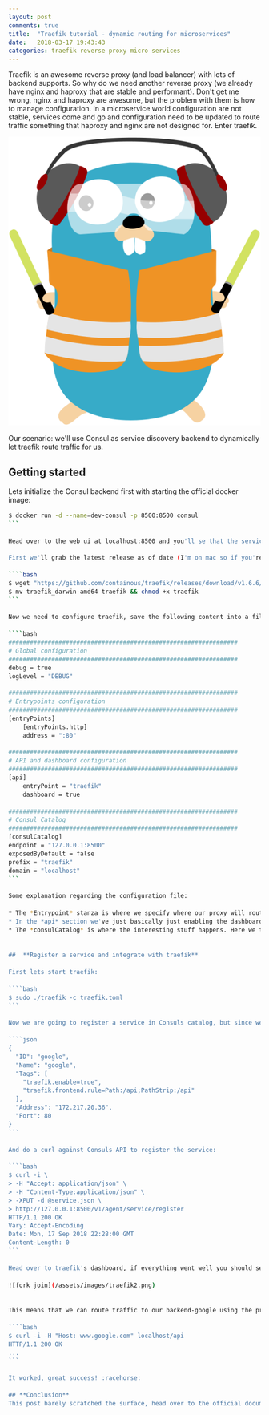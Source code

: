```yaml
---
layout: post
comments: true
title:  "Traefik tutorial - dynamic routing for microservices"
date:   2018-03-17 19:43:43
categories: traefik reverse proxy micro services
---
```


Traefik is an awesome reverse proxy (and load balancer) with lots of backend supports. So why do we need another reverse proxy (we already have nginx and haproxy that are stable and performant). Don't get me wrong, nginx and haproxy are awesome, but the problem with them is how to manage configuration. In a microservice world configuration are not stable, services come and go and configuration need to be updated to route traffic something that haproxy and nginx are not designed for. Enter traefik.

<!-- more -->

![fork join](/assets/images/traefik.svg)


Our scenario: we'll use Consul as service discovery backend to dynamically let traefik route traffic for us. 

## **Getting started**

Lets initialize the Consul backend first with starting the official docker image:

````bash
$ docker run -d --name=dev-consul -p 8500:8500 consul
```

Head over to the web ui at localhost:8500 and you'll se that the service catalog is empty. Let's change that but first we'll set up traefik:

First we'll grab the latest release as of date (I'm on mac so if you're on linux just pick linux in the github releases page):

````bash
$ wget "https://github.com/containous/traefik/releases/download/v1.6.6/traefik_darwin-amd64"
$ mv traefik_darwin-amd64 traefik && chmod +x traefik
```

Now we need to configure traefik, save the following content into a file named traefik.toml:

````bash
################################################################
# Global configuration
################################################################
debug = true
logLevel = "DEBUG"

################################################################
# Entrypoints configuration
################################################################
[entryPoints]
    [entryPoints.http]
    address = ":80"

################################################################
# API and dashboard configuration
################################################################
[api]
    entryPoint = "traefik"
    dashboard = true

################################################################
# Consul Catalog
################################################################
[consulCatalog]
endpoint = "127.0.0.1:8500"
exposedByDefault = false
prefix = "traefik"
domain = "localhost"
```

Some explanation regarding the configuration file:

* The *Entrypoint* stanza is where we specify where our proxy will route traffic from, in this case it's http://localhost:80
* In the *api* section we've just basically just enabling the dashboard (located at localhost:8080)
* The *consulCatalog* is where the interesting stuff happens. Here we tell traefik to locate consul at localhost:8500, we disable *exposedByDefault*, meaning we have to explicit turn on traefik when we register a new service. The *prefix* is a string that tells traefik to care only about services that include this prefix in it's tags.


##  **Register a service and integrate with traefik**

First lets start traefik:

````bash
$ sudo ./traefik -c traefik.toml
```

Now we are going to register a service in Consuls catalog, but since we are too lazy to write our own we are just going to register it with Google:s ip. Save the follwing content into a file called service.json:

````json
{
  "ID": "google",
  "Name": "google",
  "Tags": [
    "traefik.enable=true",
    "traefik.frontend.rule=Path:/api;PathStrip:/api"
  ],
  "Address": "172.217.20.36",
  "Port": 80
}
```

And do a curl against Consuls API to register the service:

````bash
$ curl -i \
> -H "Accept: application/json" \
> -H "Content-Type:application/json" \
> -XPUT -d @service.json \
> http://127.0.0.1:8500/v1/agent/service/register
HTTP/1.1 200 OK
Vary: Accept-Encoding
Date: Mon, 17 Sep 2018 22:28:00 GMT
Content-Length: 0
```

Head over to traefik's dashboard, if everything went well you should see something like this:

![fork join](/assets/images/traefik2.png)


This means that we can route traffic to our backend-google using the prefix /api. Let's give it a try:

````bash
$ curl -i -H "Host: www.google.com" localhost/api
HTTP/1.1 200 OK
...
```

It worked, great success! :racehorse:

## **Conclusion**
This post barely scratched the surface, head over to the official documentation to learn more about supported backends, tracing and configuration options; but this information should give you a rough idea how traefik works.
